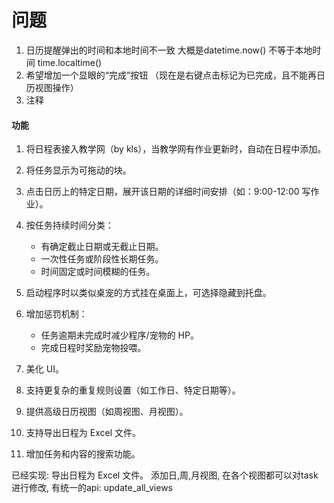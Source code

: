 # 问题
1. 日历提醒弹出的时间和本地时间不一致
大概是datetime.now() 不等于本地时间 time.localtime()
2. 希望增加一个显眼的“完成”按钮 （现在是右键点击标记为已完成，且不能再日历视图操作）
3. 注释

#### 功能
1. 将日程表接入教学网（by kls），当教学网有作业更新时，自动在日程中添加。
2. 将任务显示为可拖动的块。
3. 点击日历上的特定日期，展开该日期的详细时间安排（如：9:00-12:00 写作业）。
4. 按任务持续时间分类：
   - 有确定截止日期或无截止日期。
   - 一次性任务或阶段性长期任务。
   - 时间固定或时间模糊的任务。
5. 启动程序时以类似桌宠的方式挂在桌面上，可选择隐藏到托盘。
6. 增加惩罚机制：
   - 任务逾期未完成时减少程序/宠物的 HP。
   - 完成日程时奖励宠物投喂。
7. 美化 UI。


8. 支持更复杂的重复规则设置（如工作日、特定日期等）。
9.  提供高级日历视图（如周视图、月视图）。
10. 支持导出日程为 Excel 文件。
11. 增加任务和内容的搜索功能。

已经实现:
导出日程为 Excel 文件。
添加日,周,月视图, 在各个视图都可以对task进行修改, 有统一的api: update_all_views